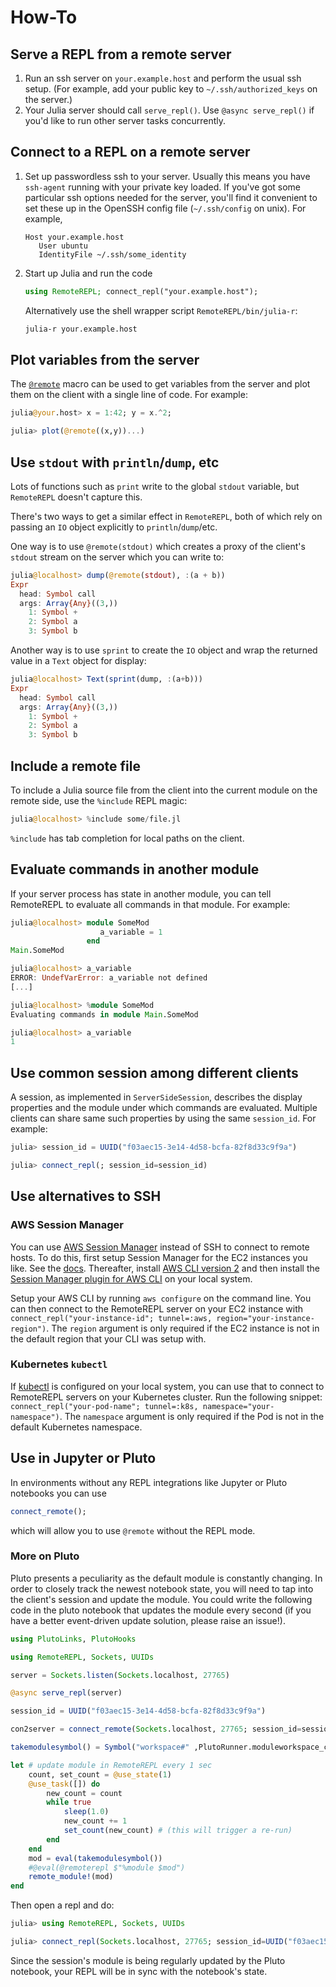 # How-To

## Serve a REPL from a remote server

1. Run an ssh server on `your.example.host` and perform the usual ssh setup.
   (For example, add your public key to `~/.ssh/authorized_keys` on the server.)
2. Your Julia server should call `serve_repl()`. Use `@async serve_repl()` if
   you'd like to run other server tasks concurrently.

## Connect to a REPL on a remote server

1. Set up passwordless ssh to your server. Usually this means you have
   `ssh-agent` running with your private key loaded. If you've got some
   particular ssh options needed for the server, you'll find it convenient to
   set these up in the OpenSSH config file (`~/.ssh/config` on unix). For
   example,
   ```ssh-config
   Host your.example.host
      User ubuntu
      IdentityFile ~/.ssh/some_identity
   ```
2. Start up Julia and run the code
   ```julia
   using RemoteREPL; connect_repl("your.example.host");
   ```
   Alternatively use the shell wrapper script `RemoteREPL/bin/julia-r`:
   ```bash
   julia-r your.example.host
   ```


## Plot variables from the server

The [`@remote`](@ref) macro can be used to get variables from the server and
plot them on the client with a single line of code. For example:

```julia
julia@your.host> x = 1:42; y = x.^2;

julia> plot(@remote((x,y))...)
```

## Use `stdout` with `println`/`dump`, etc

Lots of functions such as `print` write to the global `stdout` variable, but
`RemoteREPL` doesn't capture this.

There's two ways to get a similar effect in `RemoteREPL`, both of which rely on
passing an `IO` object explicitly to `println`/`dump`/etc.

One way is to use `@remote(stdout)` which creates a proxy of the client's
`stdout` stream on the server which you can write to:

```julia
julia@localhost> dump(@remote(stdout), :(a + b))
Expr
  head: Symbol call
  args: Array{Any}((3,))
    1: Symbol +
    2: Symbol a
    3: Symbol b
```

Another way is to use `sprint` to create the `IO` object and wrap the returned
value in a `Text` object for display:

```julia
julia@localhost> Text(sprint(dump, :(a+b)))
Expr
  head: Symbol call
  args: Array{Any}((3,))
    1: Symbol +
    2: Symbol a
    3: Symbol b
```

## Include a remote file

To include a Julia source file from the client into the current module on the
remote side, use the `%include` REPL magic:

```julia
julia@localhost> %include some/file.jl
```

`%include` has tab completion for local paths on the client.

## Evaluate commands in another module

If your server process has state in another module, you can tell RemoteREPL to
evaluate all commands in that module. For example:

```julia
julia@localhost> module SomeMod
                    a_variable = 1
                 end
Main.SomeMod

julia@localhost> a_variable
ERROR: UndefVarError: a_variable not defined
[...]

julia@localhost> %module SomeMod
Evaluating commands in module Main.SomeMod

julia@localhost> a_variable
1
```


## Use common session among different clients
A session, as implemented in `ServerSideSession`, describes the display properties and the module under which commands are evaluated.
Multiple clients can share same such properties by using the same `session_id`. For example:

```julia
julia> session_id = UUID("f03aec15-3e14-4d58-bcfa-82f8d33c9f9a")

julia> connect_repl(; session_id=session_id)
```

## Use alternatives to SSH

### AWS Session Manager

You can use [AWS Session Manager](https://docs.aws.amazon.com/systems-manager/latest/userguide/session-manager.html) instead of SSH to connect to remote hosts. To do this, first setup Session Manager for the EC2 instances you like. See the [docs](https://docs.aws.amazon.com/systems-manager/latest/userguide/session-manager-getting-started.html). Thereafter, install [AWS CLI version 2](https://docs.aws.amazon.com/cli/latest/userguide/install-cliv2.html) and then install the [Session Manager plugin for AWS CLI](https://docs.aws.amazon.com/systems-manager/latest/userguide/session-manager-working-with-install-plugin.html) on your local system.

Setup your AWS CLI by running `aws configure` on the command line. You can then connect to the RemoteREPL server on your EC2 instance with `connect_repl("your-instance-id"; tunnel=:aws, region="your-instance-region")`. The `region` argument is only required if the EC2 instance is not in the default region that your CLI was setup with.

### Kubernetes `kubectl`

If [kubectl](https://kubernetes.io/docs/reference/kubectl/overview/) is configured on your local system, you can use that to connect to RemoteREPL servers on your Kubernetes cluster. Run the following snippet: `connect_repl("your-pod-name"; tunnel=:k8s, namespace="your-namespace")`. The `namespace` argument is only required if the Pod is not in the default Kubernetes namespace.

## Use in Jupyter or Pluto

In environments without any REPL integrations like Jupyter or Pluto notebooks you can use

```julia
connect_remote();
```
which will allow you to use `@remote` without the REPL mode.

### More on Pluto
Pluto presents a peculiarity as the default module is constantly changing.
In order to closely track the newest notebook state, you will need to tap into the client's session and update the module.
You could write the following code in the pluto notebook that updates the module every second (if you have a better event-driven update solution, please raise an issue!).

```julia
using PlutoLinks, PlutoHooks

using RemoteREPL, Sockets, UUIDs

server = Sockets.listen(Sockets.localhost, 27765)

@async serve_repl(server)

session_id = UUID("f03aec15-3e14-4d58-bcfa-82f8d33c9f9a")

con2server = connect_remote(Sockets.localhost, 27765; session_id=session_id)

takemodulesymbol() = Symbol("workspace#" ,PlutoRunner.moduleworkspace_count[])

let # update module in RemoteREPL every 1 sec
	count, set_count = @use_state(1)
	@use_task([]) do
		new_count = count
		while true
			sleep(1.0)
			new_count += 1
			set_count(new_count) # (this will trigger a re-run)
		end
	end
	mod = eval(takemodulesymbol())
	#@eval(@remoterepl $"%module $mod")
	remote_module!(mod)
end
```

Then open a repl and do:

```julia
julia> using RemoteREPL, Sockets, UUIDs

julia> connect_repl(Sockets.localhost, 27765; session_id=UUID("f03aec15-3e14-4d58-bcfa-82f8d33c9f9a"))
```

Since the session's module is being regularly updated by the Pluto notebook, your REPL will be in sync with the notebook's state.

